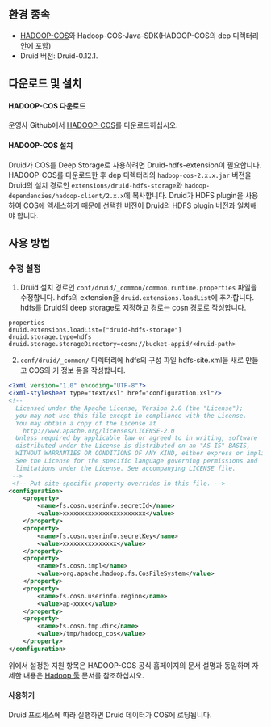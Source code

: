 ## 환경 종속

- [HADOOP-COS](https://github.com/tencentyun/hadoop-cos)와 Hadoop-COS-Java-SDK(HADOOP-COS의 dep 디렉터리 안에 포함)
- Druid 버전: Druid-0.12.1.

## 다운로드 및 설치

#### HADOOP-COS 다운로드 

운영사 Github에서 [HADOOP-COS](https://github.com/tencentyun/hadoop-cos)를 다운로드하십시오.

#### HADOOP-COS 설치
Druid가 COS를 Deep Storage로 사용하려면 Druid-hdfs-extension이 필요합니다.
HADOOP-COS를 다운로드한 후 dep 디렉터리의 `hadoop-cos-2.x.x.jar` 버전을 Druid의 설치 경로인 `extensions/druid-hdfs-storage`와 `hadoop-dependencies/hadoop-client/2.x.x`에 복사합니다. Druid가 HDFS plugin을 사용하여 COS에 액세스하기 때문에 선택한 버전이 Druid의 HDFS plugin 버전과 일치해야 합니다.

## 사용 방법
### 수정 설정

1. Druid 설치 경로인 `conf/druid/_common/common.runtime.properties` 파일을 수정합니다. hdfs의 extension을 `druid.extensions.loadList`에 추가합니다. hdfs를 Druid의 deep storage로 지정하고 경로는 cosn 경로로 작성합니다.
```shell
properties
druid.extensions.loadList=["druid-hdfs-storage"]
druid.storage.type=hdfs
druid.storage.storageDirectory=cosn://bucket-appid/<druid-path>
```
2. `conf/druid/_common/` 디렉터리에 hdfs의 구성 파일 hdfs-site.xml을 새로 만들고 COS의 키 정보 등을 작성합니다.
```xml
<?xml version="1.0" encoding="UTF-8"?>
<?xml-stylesheet type="text/xsl" href="configuration.xsl"?>
<!--
  Licensed under the Apache License, Version 2.0 (the "License");
  you may not use this file except in compliance with the License.
  You may obtain a copy of the License at
    http://www.apache.org/licenses/LICENSE-2.0
  Unless required by applicable law or agreed to in writing, software
  distributed under the License is distributed on an "AS IS" BASIS,
  WITHOUT WARRANTIES OR CONDITIONS OF ANY KIND, either express or implied.
  See the License for the specific language governing permissions and
  limitations under the License. See accompanying LICENSE file.
 -->
 <!-- Put site-specific property overrides in this file. -->
<configuration>
    <property>
        <name>fs.cosn.userinfo.secretId</name>
        <value>xxxxxxxxxxxxxxxxxxxxxxx</value>
    </property>
    <property>
        <name>fs.cosn.userinfo.secretKey</name>
        <value>xxxxxxxxxxxxxxx</value>
    </property>
    <property>
        <name>fs.cosn.impl</name>
        <value>org.apache.hadoop.fs.CosFileSystem</value>
    </property>
    <property>
        <name>fs.cosn.userinfo.region</name>
        <value>ap-xxxx</value>
    </property>
    <property>
        <name>fs.cosn.tmp.dir</name>
        <value>/tmp/hadoop_cos</value>
    </property>
</configuration>
```

위에서 설정한 지원 항목은 HADOOP-COS 공식 홈페이지의 문서 설명과 동일하며 자세한 내용은 [Hadoop 툴](https://intl.cloud.tencent.com/document/product/436/6884) 문서를 참조하십시오.

#### 사용하기

Druid 프로세스에 따라 실행하면 Druid 데이터가 COS에 로딩됩니다.
